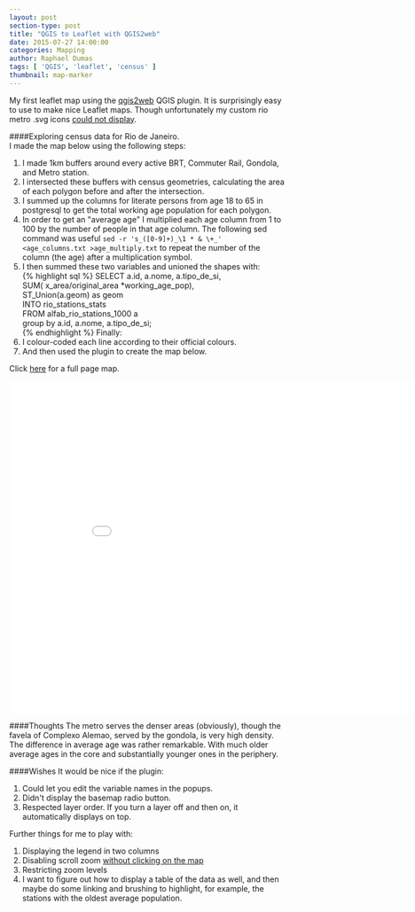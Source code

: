 ```yaml
---
layout: post
section-type: post
title: "QGIS to Leaflet with QGIS2web"
date: 2015-07-27 14:00:00
categories: Mapping
author: Raphael Dumas
tags: [ 'QGIS', 'leaflet', 'census' ]
thumbnail: map-marker  
---
```


My first leaflet map using the [qgis2web](https://github.com/tomchadwin/qgis2web) QGIS plugin. It is surprisingly easy to use to make nice Leaflet maps. Though unfortunately my custom rio metro .svg icons [could not display](https://github.com/tomchadwin/qgis2web/issues/95).

####Exploring census data for Rio de Janeiro.  
I made the map below using the following steps:  
1. I made 1km buffers around every active BRT, Commuter Rail, Gondola, and Metro station.  
2. I intersected these buffers with census geometries, calculating the area of each polygon before and after the intersection.  
3. I summed up the columns for literate persons from age 18 to 65 in postgresql to get the total working age population for each polygon.  
4. In order to get an "average age" I multiplied each age column from 1 to 100 by the number of people in that age column. The following sed command was useful `sed -r 's_([0-9]+)_\1 * & \+_' <age_columns.txt >age_multiply.txt` to repeat the number of the column (the age) after a multiplication symbol.  
5. I then summed these two variables and unioned the shapes with:  
{% highlight sql %}
SELECT a.id, a.nome, a.tipo_de_si,  
    SUM( x_area/original_area *working_age_pop),  
	ST_Union(a.geom) as geom  
    INTO rio_stations_stats  
FROM alfab_rio_stations_1000 a  
    group by a.id, a.nome, a.tipo_de_si;  
{% endhighlight %}
Finally:  
6. I colour-coded each line according to their official colours.  
7. And then used the plugin to create the map below.

Click [here](mapping/transit_working_age/index.html) for a full page map.

<iframe src="mapping/transit_working_age/index.html" height="600" width="900" frameborder="0" allowfullscreen>&nbsp; </iframe>

####Thoughts
The metro serves the denser areas (obviously), though the favela of Complexo Alemao, served by the gondola, is very high density.
The difference in average age was rather remarkable. With much older average ages in the core and substantially younger ones in the periphery.

####Wishes
It would be nice if the plugin:  
1. Could let you edit the variable names in the popups.  
2. Didn't display the basemap radio button.  
3. Respected layer order. If you turn a layer off and then on, it automatically displays on top. 

Further things for me to play with:  
1. Displaying the legend in two columns  
2. Disabling scroll zoom [without clicking on the map](http://gis.stackexchange.com/questions/111887/leaflet-mouse-wheel-zoom-only-after-click-on-map)  
3. Restricting zoom levels  
4. I want to figure out how to display a table of the data as well, and then maybe do some linking and brushing to highlight, for example, the stations with the oldest average population.  
